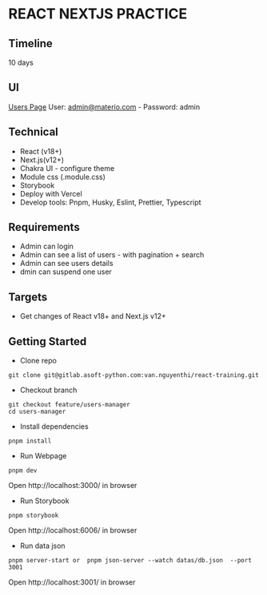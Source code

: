 # REACT NEXTJS PRACTICE

## Timeline

10 days

## UI

[Users Page](https://demos.themeselection.com/materio-mui-react-nextjs-admin-template/demo-1/login/)
User: admin@materio.com - Password: admin

## Technical

- React (v18+)
- Next.js(v12+)
- Chakra UI - configure theme
- Module css (.module.css)
- Storybook
- Deploy with Vercel
- Develop tools: Pnpm, Husky, Eslint, Prettier, Typescript

## Requirements

- Admin can login
- Admin can see a list of users - with pagination + search
- Admin can see users details
- dmin can suspend one user

## Targets

- Get changes of React v18+ and Next.js v12+

## Getting Started

- Clone repo

```
git clone git@gitlab.asoft-python.com:van.nguyenthi/react-training.git
```

- Checkout branch

```
git checkout feature/users-manager
cd users-manager
```

- Install dependencies

```
pnpm install
```

- Run Webpage

```
pnpm dev
```

Open http://localhost:3000/ in browser


- Run Storybook

```
pnpm storybook
```

Open http://localhost:6006/ in browser


- Run data json

```
pnpm server-start or  pnpm json-server --watch datas/db.json  --port 3001
```

Open http://localhost:3001/ in browser
